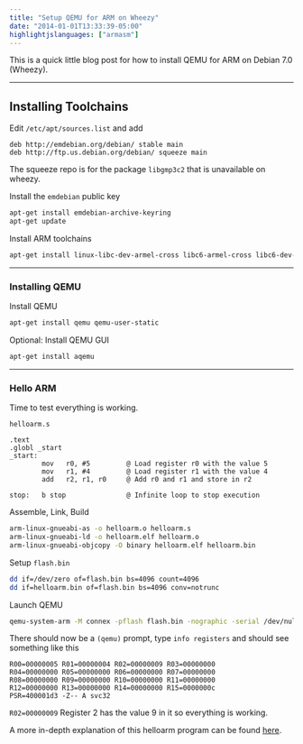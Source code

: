 ```yaml
---
title: "Setup QEMU for ARM on Wheezy"
date: "2014-01-01T13:33:39-05:00"
highlightjslanguages: ["armasm"]
---
```


This is a quick little blog post for how to install QEMU for ARM on Debian 7.0 (Wheezy).

<!--more-->

---

## Installing Toolchains

Edit `/etc/apt/sources.list` and add

```
deb http://emdebian.org/debian/ stable main
deb http://ftp.us.debian.org/debian/ squeeze main
```

The squeeze repo is for the package `libgmp3c2` that is unavailable on wheezy.

Install the `emdebian` public key

```bash
apt-get install emdebian-archive-keyring
apt-get update
```

Install ARM toolchains

```bash
apt-get install linux-libc-dev-armel-cross libc6-armel-cross libc6-dev-armel-cross binutils-arm-linux-gnueabi gcc-4.4-arm-linux-gnueabi g++-4.4-arm-linux-gnueabi
```

---

### Installing QEMU

Install QEMU

```bash
apt-get install qemu qemu-user-static
```

Optional: Install QEMU GUI

```bash
apt-get install aqemu
```

---

### Hello ARM

Time to test everything is working.

`helloarm.s`

```armasm
.text
.globl _start
_start:
        mov   r0, #5         @ Load register r0 with the value 5
        mov   r1, #4         @ Load register r1 with the value 4
        add   r2, r1, r0     @ Add r0 and r1 and store in r2

stop:   b stop               @ Infinite loop to stop execution
```

Assemble, Link, Build

```bash
arm-linux-gnueabi-as -o helloarm.o helloarm.s
arm-linux-gnueabi-ld -o helloarm.elf helloarm.o
arm-linux-gnueabi-objcopy -O binary helloarm.elf helloarm.bin
```

Setup `flash.bin`

```bash
dd if=/dev/zero of=flash.bin bs=4096 count=4096
dd if=helloarm.bin of=flash.bin bs=4096 conv=notrunc
```

Launch QEMU

```bash
qemu-system-arm -M connex -pflash flash.bin -nographic -serial /dev/null
```

There should now be a `(qemu)` prompt, type `info registers` and should see something like this

```armasm
R00=00000005 R01=00000004 R02=00000009 R03=00000000
R04=00000000 R05=00000000 R06=00000000 R07=00000000
R08=00000000 R09=00000000 R10=00000000 R11=00000000
R12=00000000 R13=00000000 R14=00000000 R15=0000000c
PSR=400001d3 -Z-- A svc32
```

`R02=00000009` Register 2 has the value 9 in it so everything is working.

A more in-depth explanation of this helloarm program can be found [here](http://www.bravegnu.org/gnu-eprog/hello-arm.html).
